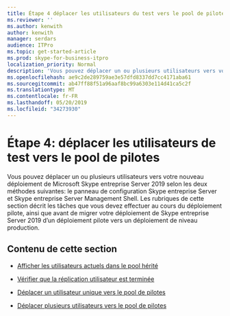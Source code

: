 ```yaml
---
title: Étape 4 déplacer les utilisateurs du test vers le pool de pilotes
ms.reviewer: ''
ms.author: kenwith
author: kenwith
manager: serdars
audience: ITPro
ms.topic: get-started-article
ms.prod: skype-for-business-itpro
localization_priority: Normal
description: 'Vous pouvez déplacer un ou plusieurs utilisateurs vers votre nouveau déploiement de Microsoft Skype entreprise Server 2019 selon les deux méthodes suivantes: le panneau de configuration Skype entreprise Server et Skype entreprise Server Management Shell. Les rubriques de cette section décrit les tâches que vous devez effectuer au cours du déploiement pilote, ainsi que avant de migrer votre déploiement de Skype entreprise Server 2019 d’un déploiement pilote vers un déploiement de niveau production.'
ms.openlocfilehash: ae9c2de289759ae3e57dfd8337dd7cc4171aba61
ms.sourcegitcommit: ab47ff88f51a96aaf8bc99a6303e114d41ca5c2f
ms.translationtype: MT
ms.contentlocale: fr-FR
ms.lasthandoff: 05/20/2019
ms.locfileid: "34273930"
---
```

# <a name="phase-4-move-test-users-to-the-pilot-pool"></a>Étape 4: déplacer les utilisateurs de test vers le pool de pilotes

Vous pouvez déplacer un ou plusieurs utilisateurs vers votre nouveau déploiement de Microsoft Skype entreprise Server 2019 selon les deux méthodes suivantes: le panneau de configuration Skype entreprise Server et Skype entreprise Server Management Shell. Les rubriques de cette section décrit les tâches que vous devez effectuer au cours du déploiement pilote, ainsi que avant de migrer votre déploiement de Skype entreprise Server 2019 d’un déploiement pilote vers un déploiement de niveau production.
  
## <a name="in-this-section"></a>Contenu de cette section

- [Afficher les utilisateurs actuels dans le pool hérité](view-current-users-in-legacy-pool.md)
    
- [Vérifier que la réplication utilisateur est terminée](verify-user-replication-has-completed.md)
    
- [Déplacer un utilisateur unique vers le pool de pilotes](move-a-single-user-to-the-pilot-pool.md)
    
- [Déplacer plusieurs utilisateurs vers le pool de pilotes](move-multiple-users-to-the-pilot-pool.md)
    

